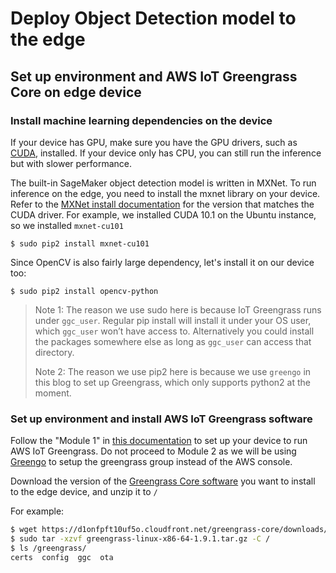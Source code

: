 # Deploy Object Detection model to the edge

## Set up environment and AWS IoT Greengrass Core on edge device

### Install machine learning dependencies on the device

If your device has GPU, make sure you have the GPU drivers, such as [CUDA](https://developer.nvidia.com/cuda-downloads), installed. If your device only has CPU, you can still run the inference but with slower performance. 

The built-in SageMaker object detection model is written in MXNet. To run inference on the edge, you need to install the mxnet library on your device. Refer to the [MXNet install documentation](http://mxnet.incubator.apache.org/versions/master/install/) for the version that matches the CUDA driver. For example, we installed CUDA 10.1 on the Ubuntu instance, so we installed `mxnet-cu101`

```
$ sudo pip2 install mxnet-cu101
```

Since OpenCV is also fairly large dependency, let's install it on our device too:

```
$ sudo pip2 install opencv-python
```

> Note 1: The reason we use sudo here is because IoT Greengrass runs under `ggc_user`. Regular pip install will install it under your OS user, which `ggc_user` won’t have access to. Alternatively you could install the packages somewhere else as long as `ggc_user` can access that directory.
> 
> Note 2: The reason we use pip2 here is because we use `greengo` in this blog to set up Greengrass, which only supports python2 at the moment. 

### Set up environment and install AWS IoT Greengrass software

Follow the "Module 1" in [this documentation](https://docs.aws.amazon.com/greengrass/latest/developerguide/module1.html) to set up your device to run AWS IoT Greengrass. Do not proceed to Module 2 as we will be using [Greengo](https://github.com/dzimine/greengo) to setup the greengrass group instead of the AWS console. 

Download the version of the [Greengrass Core software](https://docs.aws.amazon.com/greengrass/latest/developerguide/what-is-gg.html#gg-core-download-tab) you want to install to the edge device, and unzip it to `/`

For example: 

```bash
$ wget https://d1onfpft10uf5o.cloudfront.net/greengrass-core/downloads/1.9.1/greengrass-linux-x86-64-1.9.1.tar.gz
$ sudo tar -xzvf greengrass-linux-x86-64-1.9.1.tar.gz -C /
$ ls /greengrass/
certs  config  ggc  ota
```